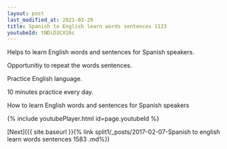 ```yaml
---
layout: post
last_modified_at: 2021-03-29
title: Spanish to English learn words sentences 1123 
youtubeId: tNDiD3CX16c
---
```

 
 
Helps to learn English words and sentences for Spanish speakers.

Opportunitiy to repeat the words sentences. 

Practice English language. 
 
10 minutes practice every day. 
 
How to learn English words and sentences for Spanish speakers 
 
{% include youtubePlayer.html id=page.youtubeId %}
 
 
[Next]({{ site.baseurl }}{% link  split1/_posts/2017-02-07-Spanish to english learn words sentences 1583 .md%})
 
